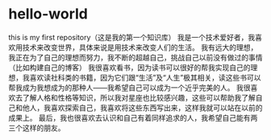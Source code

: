 # hello-world
this is my first repository（这是我的第一个知识库）
我是一个技术爱好者，我喜欢用技术来改变世界，具体来说是用技术来改变人们的生活。
我有远大的理想，我正在为了自己的理想而努力，我不断的超越自己，挑战自己以前没有做过的事情（比如构建自己的博客）
我很喜欢看书，因为读书可以很好的帮我实现自己的理想，我喜欢读社科类的书籍，因为它们跟“生活”及“人生”极其相关，读这些书可以帮我成为我想成为的那种人——我希望自己可以成为一个近乎完美的人。
我很喜欢去了解人格和性格等知识，所以我对星座也比较感兴趣，这些可以帮助我了解自己和他人，我喜欢探索自己，我喜欢将这些东西写出来，这样我就可以站在以前的成果上。
最后，我也很喜欢去认识和自己有着同样追求的人，我希望自己能有两三个这样的朋友。
